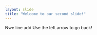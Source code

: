 ```yaml
---
layout: slide
title: "Welcome to our second slide!"
---
```

Nwe line add
Use the left arrow to go back!
